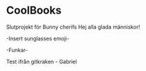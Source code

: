 # CoolBooks
Slutprojekt för Bunny cherifs
Hej alla glada människor!


-Insert sunglasses emoji-

-Funkar-

Test ifrån gitkraken - Gabriel
